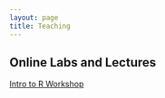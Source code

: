 ```yaml
---
layout: page
title: Teaching
---
```


## Online Labs and Lectures

[Intro to R Workshop](http://cbesaw.github.io/r-workshop/)
